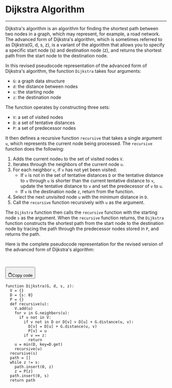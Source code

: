 # Dijkstra Algorithm

<hr />
<div class="markdown prose w-full break-words dark:prose-invert light">

<p>Dijkstra's algorithm is an algorithm for finding the shortest path 
between two nodes in a graph, which may represent, for example, a road network. 
The advanced form of Dijkstra's algorithm, which is sometimes referred to as 
Dijkstra(G, d, s, z), is a variant of the algorithm that allows you to specify 
a specific start node (s) and destination node (z), and returns the shortest 
path from the start node to the destination node.</p>

<p>In this revised 
pseudocode representation of the advanced form of Dijkstra's algorithm, the 
function <code>Dijkstra</code> takes four arguments:</p>
<ul>
<li><code>G</code>: a graph data structure</li>
<li><code>d</code>: the distance between nodes</li>
<li><code>s</code>: the starting node</li>
<li><code>z</code>: the destination node</li>
</ul>
<p>The function operates by constructing three sets:</p>
<ul>
<li><code>V</code>: a set of visited nodes</li>
<li><code>D</code>: a set of tentative distances</li>
<li><code>P</code>: a set of predecessor nodes</li>
</ul>
<p>It then defines a recursive function <code>recursive</code> 
that takes a single argument <code>u</code>, which represents 
the current node being processed. The <code>recursive</code> 
function does the following:</p>
<ol>
<li>Adds the current node<code>u</code> to the set of visited nodes <code>V</code>.</li>
<li>Iterates through the neighbors of the current node <code>u</code>.</li>
<li>For each neighbor <code>v</code>, if <code>v</code> has not yet been visited:
    <ul>
    <li>If <code>v</code> is not in the set of tentative distances <code>D</code> or 
    the tentative distance to <code>v</code> through <code>u</code> is shorter than the 
    current tentative distance to <code>v</code>, update the tentative distance to 
    <code>v</code> and set the predecessor of <code>v</code> to <code>u</code>.</li>
    <li>If <code>v</code> is the destination node <code>z</code>, return from the function.</li>
    </ul>
</li>
<li>Select the next unvisited node <code>u</code> with the minimum distance in <code>D</code>.</li>
<li>Call the <code>recursive</code> function recursively with <code>u</code> as the argument.</li>
</ol>
<p>The <code>Dijkstra</code> function then calls the <code>recursive</code> function with 
the starting node <code>s</code> as the argument. When the <code>recursive</code> function 
returns, the <code>Dijkstra</code> function constructs the shortest path from the start 
node to the destination node by tracing the path through the predecessor nodes stored 
in <code>P</code>, and returns the path.</p>

<p>Here is the complete pseudocode representation 
for the revised version of the advanced form of Dijkstra's algorithm:</p>
<pre><div class="bg-black mb-4 rounded-md">
<div class="flex items-center relative text-gray-200 bg-gray-800 px-4 py-2 text-xs font-sans">
<button class="flex ml-auto gap-2">
<svg stroke="currentColor" fill="none" stroke-width="2" viewBox="0 0 24 24" stroke-linecap="round" stroke-linejoin="round" class="h-4 w-4" height="1em" width="1em" xmlns="http://www.w3.org/2000/svg"><path d="M16 4h2a2 2 0 0 1 2 2v14a2 2 0 0 1-2 2H6a2 2 0 0 1-2-2V6a2 2 0 0 1 2-2h2">
</path><rect x="8" y="2" width="8" height="4" rx="1" ry="1"></rect></svg>Copy code</button></div>
<div class="p-4 overflow-y-auto"><code class="!whitespace-pre-wrap hljs language-scss">function <span class="hljs-built_in">Dijkstra</span>(G, d, s, z):
  V = {}
  D = {s: <span class="hljs-number">0</span>}
  <span class="hljs-selector-tag">P</span> = {}
  def <span class="hljs-built_in">recursive</span>(u):
    V.<span class="hljs-built_in">add</span>(u)
    for v in G.<span class="hljs-built_in">neighbors</span>(u):
      if v not in V:
        if v not in D or D[v] &gt; D[u] + G.<span class="hljs-built_in">distance</span>(u, v):
          D[v] = D[u] + G.<span class="hljs-built_in">distance</span>(u, v)
          P[v] = u
        if v == z:
          return
    u = <span class="hljs-built_in">min</span>(D, key=D.get)
    <span class="hljs-built_in">recursive</span>(u)
  <span class="hljs-built_in">recursive</span>(s)
  path = []
  while z != s:
    path.<span class="hljs-built_in">insert</span>(<span class="hljs-number">0</span>, z)
    z = P[z]
  path.<span class="hljs-built_in">insert</span>(<span class="hljs-number">0</span>, s)
  return path
</code></div></div></pre></div>
